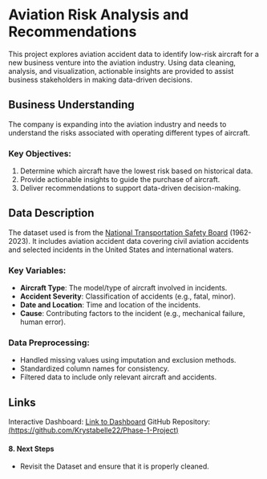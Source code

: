# Aviation Risk Analysis and Recommendations

This project explores aviation accident data to identify low-risk aircraft for a new business venture into the aviation industry. Using data cleaning, analysis, and visualization, actionable insights are provided to assist business stakeholders in making data-driven decisions.

## Business Understanding

The company is expanding into the aviation industry and needs to understand the risks associated with operating different types of aircraft. 

### Key Objectives:
1. Determine which aircraft have the lowest risk based on historical data.
2. Provide actionable insights to guide the purchase of aircraft.
3. Deliver recommendations to support data-driven decision-making.

## Data Description

The dataset used is from the [National Transportation Safety Board](#) (1962-2023). It includes aviation accident data covering civil aviation accidents and selected incidents in the United States and international waters.

### Key Variables:
- **Aircraft Type**: The model/type of aircraft involved in incidents.
- **Accident Severity**: Classification of accidents (e.g., fatal, minor).
- **Date and Location**: Time and location of the incidents.
- **Cause**: Contributing factors to the incident (e.g., mechanical failure, human error).

### Data Preprocessing:
- Handled missing values using imputation and exclusion methods.
- Standardized column names for consistency.
- Filtered data to include only relevant aircraft and accidents.


## Links

Interactive Dashboard: [Link to Dashboard](#)
GitHub Repository: [(https://github.com/Krystabelle22/Phase-1-Project)](#)



#### 8. **Next Steps**
- Revisit the Dataset and ensure that it is properly cleaned.
